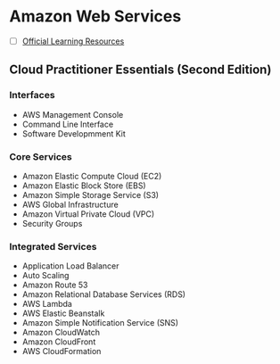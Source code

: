 # Amazon Web Services

- [ ] [Official Learning Resources](https://aws.amazon.com/training/path-developing/)

## Cloud Practitioner Essentials (Second Edition)

### Interfaces

- AWS Management Console
- Command Line Interface
- Software Developmment Kit

### Core Services

- Amazon Elastic Compute Cloud (EC2)
- Amazon Elastic Block Store (EBS)
- Amazon Simple Storage Service (S3)
- AWS Global Infrastructure
- Amazon Virtual Private Cloud (VPC)
- Security Groups

### Integrated Services

- Application Load Balancer
- Auto Scaling
- Amazon Route 53
- Amazon Relational Database Services (RDS)
- AWS Lambda
- AWS Elastic Beanstalk
- Amazon Simple Notification Service (SNS)
- Amazon CloudWatch
- Amazon CloudFront
- AWS CloudFormation
